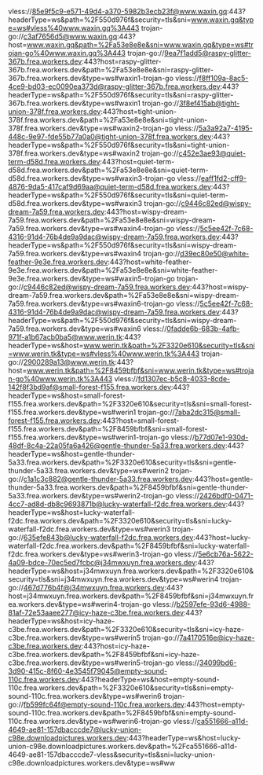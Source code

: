 vless://85e9f5c9-e571-49d4-a370-5982b3ecb23f@www.waxin.gq:443?headerType=ws&path=%2F550d976f&security=tls&sni=www.waxin.gq&type=ws#vless%40www.waxin.gq%3A443
trojan-go://c3af7656d5@www.waxin.gq:443?host=www.waxin.gq&path=%2Fa53e8e8e&sni=www.waxin.gq&type=ws#trojan-go%40www.waxin.gq%3A443
trojan-go://9ea7f1add5@raspy-glitter-367b.frea.workers.dev:443?host=raspy-glitter-367b.frea.workers.dev&path=%2Fa53e8e8e&sni=raspy-glitter-367b.frea.workers.dev&type=ws#waxin1-trojan-go
vless://f8ff109a-8ac5-4ce9-bd03-ec0090ea373d@raspy-glitter-367b.frea.workers.dev:443?headerType=ws&path=%2F550d976f&security=tls&sni=raspy-glitter-367b.frea.workers.dev&type=ws#waxin1
trojan-go://3f8ef415ab@tight-union-378f.frea.workers.dev:443?host=tight-union-378f.frea.workers.dev&path=%2Fa53e8e8e&sni=tight-union-378f.frea.workers.dev&type=ws#waxin2-trojan-go
vless://5a3a92a7-4195-448c-9e97-fde55b77a0a0@tight-union-378f.frea.workers.dev:443?headerType=ws&path=%2F550d976f&security=tls&sni=tight-union-378f.frea.workers.dev&type=ws#waxin2
trojan-go://c452e3ae93@quiet-term-d58d.frea.workers.dev:443?host=quiet-term-d58d.frea.workers.dev&path=%2Fa53e8e8e&sni=quiet-term-d58d.frea.workers.dev&type=ws#waxin3-trojan-go
vless://eaff1fd2-cff9-4876-9da5-417caf9d69aa@quiet-term-d58d.frea.workers.dev:443?headerType=ws&path=%2F550d976f&security=tls&sni=quiet-term-d58d.frea.workers.dev&type=ws#waxin3
trojan-go://c9446c82ed@wispy-dream-7a59.frea.workers.dev:443?host=wispy-dream-7a59.frea.workers.dev&path=%2Fa53e8e8e&sni=wispy-dream-7a59.frea.workers.dev&type=ws#waxin4-trojan-go
vless://5c5ee42f-7c68-4316-91d4-76b4de9a9dac@wispy-dream-7a59.frea.workers.dev:443?headerType=ws&path=%2F550d976f&security=tls&sni=wispy-dream-7a59.frea.workers.dev&type=ws#waxin4
trojan-go://d39ec80e50@white-feather-9e3e.frea.workers.dev:443?host=white-feather-9e3e.frea.workers.dev&path=%2Fa53e8e8e&sni=white-feather-9e3e.frea.workers.dev&type=ws#waxin5-trojan-go
trojan-go://c9446c82ed@wispy-dream-7a59.frea.workers.dev:443?host=wispy-dream-7a59.frea.workers.dev&path=%2Fa53e8e8e&sni=wispy-dream-7a59.frea.workers.dev&type=ws#waxin6-trojan-go
vless://5c5ee42f-7c68-4316-91d4-76b4de9a9dac@wispy-dream-7a59.frea.workers.dev:443?headerType=ws&path=%2F550d976f&security=tls&sni=wispy-dream-7a59.frea.workers.dev&type=ws#waxin6
vless://0fadde6b-683b-4afb-971f-a1b67acb0ba5@www.werin.tk:443?headerType=ws&host=www.werin.tk&path=%2F3320e610&security=tls&sni=www.werin.tk&type=ws#vless%40www.werin.tk%3A443
trojan-go://2900289a13@www.werin.tk:443?host=www.werin.tk&path=%2F8459bfbf&sni=www.werin.tk&type=ws#trojan-go%40www.werin.tk%3A443
vless://fd1307ec-b5c8-4033-8cde-142f8f3bd9af@small-forest-f155.frea.workers.dev:443?headerType=ws&host=small-forest-f155.frea.workers.dev&path=%2F3320e610&security=tls&sni=small-forest-f155.frea.workers.dev&type=ws#werin1
trojan-go://7aba2dc315@small-forest-f155.frea.workers.dev:443?host=small-forest-f155.frea.workers.dev&path=%2F8459bfbf&sni=small-forest-f155.frea.workers.dev&type=ws#werin1-trojan-go
vless://b77d07e1-930d-48df-8c4a-22a05fa6a426@gentle-thunder-5a33.frea.workers.dev:443?headerType=ws&host=gentle-thunder-5a33.frea.workers.dev&path=%2F3320e610&security=tls&sni=gentle-thunder-5a33.frea.workers.dev&type=ws#werin2
trojan-go://c1a1c3c882@gentle-thunder-5a33.frea.workers.dev:443?host=gentle-thunder-5a33.frea.workers.dev&path=%2F8459bfbf&sni=gentle-thunder-5a33.frea.workers.dev&type=ws#werin2-trojan-go
vless://2426bdf0-0471-4cc7-ad8d-db8c9693871b@lucky-waterfall-f2dc.frea.workers.dev:443?headerType=ws&host=lucky-waterfall-f2dc.frea.workers.dev&path=%2F3320e610&security=tls&sni=lucky-waterfall-f2dc.frea.workers.dev&type=ws#werin3
trojan-go://635efe843b@lucky-waterfall-f2dc.frea.workers.dev:443?host=lucky-waterfall-f2dc.frea.workers.dev&path=%2F8459bfbf&sni=lucky-waterfall-f2dc.frea.workers.dev&type=ws#werin3-trojan-go
vless://5e6cb76a-5622-4a09-bdce-70ec5ed7fcbc@j34mwxuyn.frea.workers.dev:443?headerType=ws&host=j34mwxuyn.frea.workers.dev&path=%2F3320e610&security=tls&sni=j34mwxuyn.frea.workers.dev&type=ws#werin4
trojan-go://467d776b4f@j34mwxuyn.frea.workers.dev:443?host=j34mwxuyn.frea.workers.dev&path=%2F8459bfbf&sni=j34mwxuyn.frea.workers.dev&type=ws#werin4-trojan-go
vless://b2597efe-93d6-4988-81af-72e53aaee277@icy-haze-c3be.frea.workers.dev:443?headerType=ws&host=icy-haze-c3be.frea.workers.dev&path=%2F3320e610&security=tls&sni=icy-haze-c3be.frea.workers.dev&type=ws#werin5
trojan-go://7a4170516e@icy-haze-c3be.frea.workers.dev:443?host=icy-haze-c3be.frea.workers.dev&path=%2F8459bfbf&sni=icy-haze-c3be.frea.workers.dev&type=ws#werin5-trojan-go
vless://34099bd6-3d90-415c-8f60-4e3545f79045@empty-sound-110c.frea.workers.dev:443?headerType=ws&host=empty-sound-110c.frea.workers.dev&path=%2F3320e610&security=tls&sni=empty-sound-110c.frea.workers.dev&type=ws#werin6
trojan-go://fb599fc64f@empty-sound-110c.frea.workers.dev:443?host=empty-sound-110c.frea.workers.dev&path=%2F8459bfbf&sni=empty-sound-110c.frea.workers.dev&type=ws#werin6-trojan-go
vless://ca551666-a11d-4649-ae81-157dbacccde7@lucky-union-c98e.downloadpictures.workers.dev:443?headerType=ws&host=lucky-union-c98e.downloadpictures.workers.dev&path=%2Fca551666-a11d-4649-ae81-157dbacccde7-vless&security=tls&sni=lucky-union-c98e.downloadpictures.workers.dev&type=ws#ww
